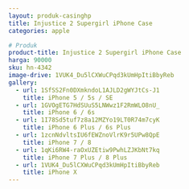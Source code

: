 ```yaml
---
layout: produk-casinghp
title: Injustice 2 Supergirl iPhone Case
categories: apple

# Produk
product-title: Injustice 2 Supergirl iPhone Case
harga: 90000
sku: hn-4342
image-drive: 1VUK4_Du5lCXWuCPqd3kUmHpItiBbyReb
gallery:
  - url: 1SfSS2Fn0DXmkndoL1AJLD2gWYJtCs-J1
    title: iPhone 5 / 5s / SE
  - url: 1GVOgETG7HdSUuS5LNWwz1F2RmWLO8nU_
    title: iPhone 6 / 6s
  - url: 1I78Sd5tuf7z8a12MZYo19LT0R74m7cyK
    title: iPhone 6 Plus / 6s Plus
  - url: 1zcnNdvltsIU6fEWZnoVlrK9r5UPw8QpE
    title: iPhone 7 / 8
  - url: 1qKi6RW4-raOxUZEtiw9PwhLZJKbNt7kq
    title: iPhone 7 Plus / 8 Plus
  - url: 1VUK4_Du5lCXWuCPqd3kUmHpItiBbyReb
    title: iPhone X
---
```

